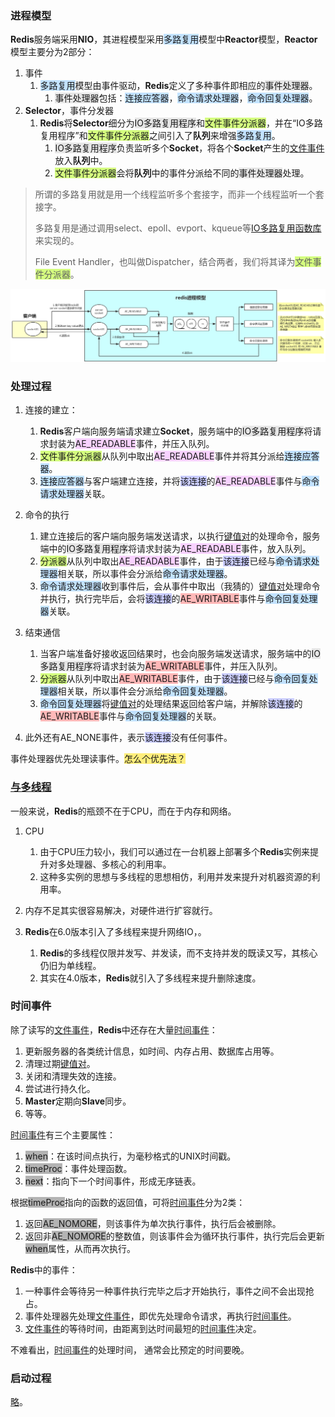 ### 进程模型

**Redis**服务端采用**NIO**，其进程模型采用<span style=background:#c2e2ff>多路复用</span>模型中**Reactor**模型，**Reactor**模型主要分为2部分：

1. 事件
   1. <span style=background:#c2e2ff>多路复用</span>模型由事件驱动，**Redis**定义了多种事件即相应的<span style=background:#e6e6e6>事件处理器</span>。
      1. <span style=background:#e6e6e6>事件处理器</span>包括：<span style=background:#c2e2ff>连接应答器</span>，<span style=background:#c2e2ff>命令请求处理器</span>，<span style=background:#c2e2ff>命令回复处理器</span>。
2. **Selector**，事件分发器
   1. **Redis**将**Selector**细分为<span style=background:#e6e6e6>IO多路复用程序</span>和<span style=background:#d4fe7f>文件事件分派器</span>，并在“IO多路复用程序”和<span style=background:#d4fe7f>文件事件分派器</span>之间引入了**队列**来增强<span style=background:#c2e2ff>多路复用</span>。
      1. <span style=background:#e6e6e6>IO多路复用程序</span>负责监听多个**Socket**，将各个**Socket**产生的<u>文件事件</u>放入**队列**中。
      2. <span style=background:#d4fe7f>文件事件分派器</span>会将**队列**中的事件分派给不同的<span style=background:#e6e6e6>事件处理器</span>处理。

> 所谓的多路复用就是用一个线程监听多个套接字，而非一个线程监听一个套接字。
>
> 多路复用是通过调用select、epoll、evport、kqueue等[IO多路复用函数库](https://juejin.cn/post/6844903954917097486#heading-5)来实现的。
>
> File Event Handler，也叫做Dispatcher，结合两者，我们将其译为<span style=background:#d4fe7f>文件事件分派器</span>。

![0](../images/8/redis-process-model.png)



### 处理过程

1. 连接的建立：

   1. **Redis**客户端向服务端请求建立**Socket**，服务端中的<span style=background:#e6e6e6>IO多路复用程序</span>将请求封装为<span style=background:#f8d2ff>AE_READABLE</span>事件，并压入队列。
   2. <span style=background:#d4fe7f>文件事件分派器</span>从队列中取出<span style=background:#f8d2ff>AE_READABLE</span>事件并将其分派给<span style=background:#c2e2ff>连接应答器</span>。
   3. <span style=background:#c2e2ff>连接应答器</span>与客户端建立连接，并将<span style=background:#c9ccff>该连接</span>的<span style=background:#f8d2ff>AE_READABLE</span>事件与<span style=background:#c2e2ff>命令请求处理器</span>关联。
2. 命令的执行

   1. 建立连接后的客户端向服务端发送请求，以执行<u>键值对</u>的处理命令，服务端中的<span style=background:#e6e6e6>IO多路复用程序</span>将请求封装为<span style=background:#f8d2ff>AE_READABLE</span>事件，放入队列。
   2. <span style=background:#d4fe7f>分派器</span>从队列中取出<span style=background:#f8d2ff>AE_READABLE</span>事件，由于<span style=background:#c9ccff>该连接</span>已经与<span style=background:#c2e2ff>命令请求处理器</span>相关联，所以事件会分派给<span style=background:#c2e2ff>命令请求处理器</span>。
   3. <span style=background:#c2e2ff>命令请求处理器</span>收到事件后，会从事件中取出（我猜的）<u>键值对</u>处理命令并执行，执行完毕后，会将<span style=background:#c9ccff>该连接</span>的<span style=background:#ffb8b8>AE_WRITABLE</span>事件与<span style=background:#c2e2ff>命令回复处理器</span>关联。
3. 结束通信

   1. 当客户端准备好接收返回结果时，也会向服务端发送请求，服务端中的<span style=background:#e6e6e6>IO多路复用程序</span>将请求封装为<span style=background:#ffb8b8>AE_WRITABLE</span>事件，并压入队列。
   2. <span style=background:#d4fe7f>分派器</span>从队列中取出<span style=background:#ffb8b8>AE_WRITABLE</span>事件，由于<span style=background:#c9ccff>该连接</span>已经与<span style=background:#c2e2ff>命令回复处理器</span>相关联，所以事件会分派给<span style=background:#c2e2ff>命令回复处理器</span>。
   3. <span style=background:#c2e2ff>命令回复处理器</span>将<u>键值对</u>的处理结果返回给客户端，并解除<span style=background:#c9ccff>该连接</span>的<span style=background:#ffb8b8>AE_WRITABLE</span>事件与<span style=background:#c2e2ff>命令回复处理器</span>的关联。
7. 此外还有AE_NONE事件，表示<span style=background:#c9ccff>该连接</span>没有任何事件。

 事件处理器优先处理读事件。<span style=background:#ffee7c>怎么个优先法？</span>



### [与多线程](https://www.cnblogs.com/gz666666/p/12901507.html)

一般来说，**Redis**的瓶颈不在于CPU，而在于内存和网络。

1. CPU

   1. 由于CPU压力较小，我们可以通过在一台机器上部署多个**Redis**实例来提升对多处理器、多核心的利用率。
   2. 这种多实例的思想与多线程的思想相仿，利用并发来提升对机器资源的利用率。

3. 内存不足其实很容易解决，对硬件进行扩容就行。

3. **Redis**在6.0版本引入了多线程来提升网络IO，。
   1. **Redis**的多线程仅限并发写、并发读，而不支持并发的既读又写，其核心仍旧为单线程。
   2. 其实在4.0版本，**Redis**就引入了多线程来提升删除速度。



### 时间事件

除了读写的<u>文件事件</u>，**Redis**中还存在大量<u>时间事件</u>：

1. 更新服务器的各类统计信息，如时间、内存占用、数据库占用等。
2. 清理过期<u>键值对</u>。
3. 关闭和清理失效的连接。
4. 尝试进行持久化。
5. **Master**定期向**Slave**同步。
6. 等等。

<u>时间事件</u>有三个主要属性：

1. <span style=background:#b3b3b3>when</span>：在该时间点执行，为毫秒格式的UNIX时间戳。
2. <span style=background:#b3b3b3>timeProc</span>：事件处理函数。
3. <span style=background:#b3b3b3>next</span>：指向下一个时间事件，形成无序链表。

根据<span style=background:#b3b3b3>timeProc</span>指向的函数的返回值，可将<u>时间事件</u>分为2类：

1. 返回<span style=background:#b3b3b3>AE_NOMORE</span>，则该事件为单次执行事件，执行后会被删除。
2. 返回非<span style=background:#b3b3b3>AE_NOMORE</span>的整数值，则该事件会为循环执行事件，执行完后会更新<span style=background:#b3b3b3>when</span>属性，从而再次执行。

**Redis**中的事件：

1. 一种事件会等待另一种事件执行完毕之后才开始执行，事件之间不会出现抢占。
2. 事件处理器先处理<u>文件事件</u>，即优先处理命令请求，再执行<u>时间事件</u>。
3. <u>文件事件</u>的等待时间，由距离到达时间最短的<u>时间事件</u>决定。

不难看出，<u>时间事件</u>的处理时间， 通常会比预定的时间要晚。



### 启动过程

[略](https://redisbook.readthedocs.io/en/latest/internal/redis.html)。
